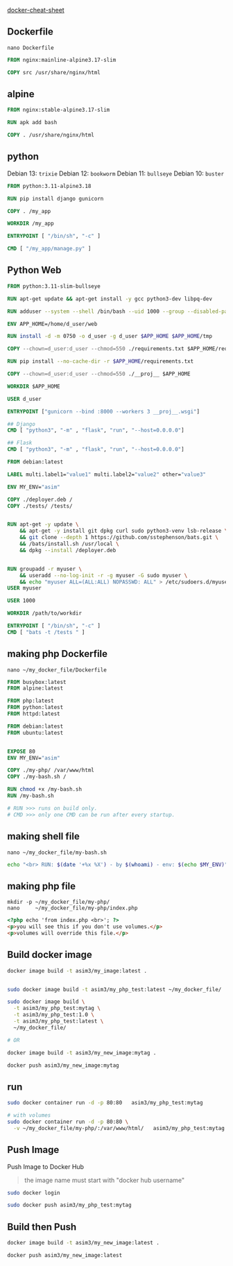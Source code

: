 [docker-cheat-sheet](https://github.com/wsargent/docker-cheat-sheet#dockerfile)


## Dockerfile
`nano Dockerfile`
```dockerfile
FROM nginx:mainline-alpine3.17-slim

COPY src /usr/share/nginx/html
```


## alpine
```dockerfile
FROM nginx:stable-alpine3.17-slim

RUN apk add bash

COPY . /usr/share/nginx/html
```


## python
Debian 13: `trixie`
Debian 12: `bookworm`
Debian 11: `bullseye`
Debian 10: `buster`
```dockerfile
FROM python:3.11-alpine3.18

RUN pip install django gunicorn

COPY . /my_app

WORKDIR /my_app

ENTRYPOINT [ "/bin/sh", "-c" ]

CMD [ "/my_app/manage.py" ]
```


## Python Web
```dockerfile
FROM python:3.11-slim-bullseye

RUN apt-get update && apt-get install -y gcc python3-dev libpq-dev

RUN adduser --system --shell /bin/bash --uid 1000 --group --disabled-password --disabled-login d_user

ENV APP_HOME=/home/d_user/web

RUN install -d -m 0750 -o d_user -g d_user $APP_HOME $APP_HOME/tmp

COPY --chown=d_user:d_user --chmod=550 ./requirements.txt $APP_HOME/requirements.txt

RUN pip install --no-cache-dir -r $APP_HOME/requirements.txt

COPY --chown=d_user:d_user --chmod=550 ./__proj__ $APP_HOME

WORKDIR $APP_HOME

USER d_user

ENTRYPOINT ["gunicorn --bind :8000 --workers 3 __proj__.wsgi"]

## Django
CMD [ "python3", "-m" , "flask", "run", "--host=0.0.0.0"]

## Flask
CMD [ "python3", "-m" , "flask", "run", "--host=0.0.0.0"]
```


<!-- ======================================================================================== -->
```dockerfile
FROM debian:latest

LABEL multi.label1="value1" multi.label2="value2" other="value3"

ENV MY_ENV="asim"

COPY ./deployer.deb /
COPY ./tests/ /tests/


RUN apt-get -y update \
    && apt-get -y install git dpkg curl sudo python3-venv lsb-release \
    && git clone --depth 1 https://github.com/sstephenson/bats.git \
    && /bats/install.sh /usr/local \
    && dpkg --install /deployer.deb


RUN groupadd -r myuser \
    && useradd --no-log-init -r -g myuser -G sudo myuser \
    && echo "myuser ALL=(ALL:ALL) NOPASSWD: ALL" > /etc/sudoers.d/myuser
USER myuser

USER 1000

WORKDIR /path/to/workdir

ENTRYPOINT [ "/bin/sh", "-c" ]
CMD [ "bats -t /tests " ]
```


## making php Dockerfile
`nano ~/my_docker_file/Dockerfile`
```dockerfile
FROM busybox:latest
FROM alpine:latest

FROM php:latest
FROM python:latest
FROM httpd:latest

FROM debian:latest
FROM ubuntu:latest


EXPOSE 80
ENV MY_ENV="asim"

COPY ./my-php/ /var/www/html
COPY ./my-bash.sh /

RUN chmod +x /my-bash.sh
RUN /my-bash.sh

# RUN >>> runs on build only.
# CMD >>> only one CMD can be run after every startup.
```


## making shell file
`nano ~/my_docker_file/my-bash.sh`     
```bash
echo "<br> RUN: $(date '+%x %X') - by $(whoami) - env: $(echo $MY_ENV)" >> /var/www/html/index.php
```


## making php file
`mkdir -p ~/my_docker_file/my-php/`     
`nano     ~/my_docker_file/my-php/index.php`
```html
<?php echo 'from index.php <br>'; ?>
<p>you will see this if you don't use volumes.</p>
<p>volumes will override this file.</p>
```


## Build docker image
```bash
docker image build -t asim3/my_image:latest .


sudo docker image build -t asim3/my_php_test:latest ~/my_docker_file/

sudo docker image build \
  -t asim3/my_php_test:mytag \
  -t asim3/my_php_test:1.0 \
  -t asim3/my_php_test:latest \
  ~/my_docker_file/

# OR

docker image build -t asim3/my_new_image:mytag .

docker push asim3/my_new_image:mytag
```


## run
```bash
sudo docker container run -d -p 80:80   asim3/my_php_test:mytag

# with volumes
sudo docker container run -d -p 80:80 \
  -v ~/my_docker_file/my-php/:/var/www/html/   asim3/my_php_test:mytag
```


## Push Image
Push Image to Docker Hub
> the image name must start with "docker hub username"
```bash
sudo docker login

sudo docker push asim3/my_php_test:mytag
```


## Build then Push
```bash
docker image build -t asim3/my_new_image:latest .

docker push asim3/my_new_image:latest
```
